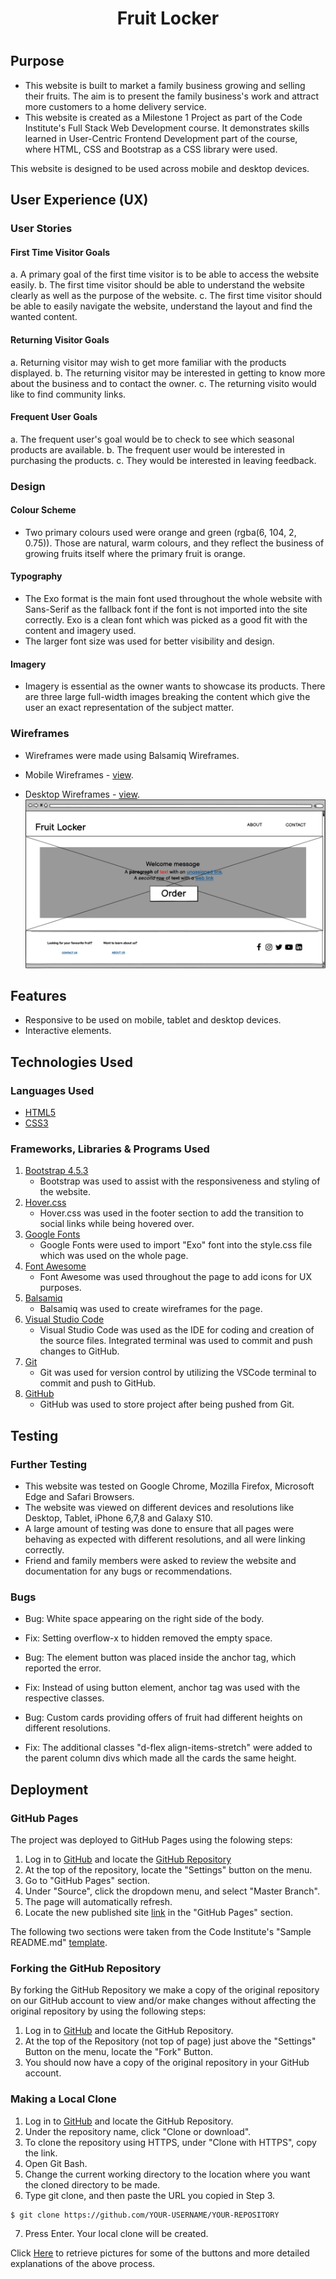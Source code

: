 <h1 align="center">Fruit Locker<h1>



## Purpose

* This website is built to market a family business growing and selling their fruits. The aim is to present the family business's work and attract more customers to a home delivery service.
* This website is created as a Milestone 1 Project as part of the Code Institute's Full Stack Web Development course. It demonstrates skills learned in User-Centric Frontend Development part of the course, where HTML, CSS and Bootstrap as a CSS library were used.

This website is designed to be used across mobile and desktop devices.



## User Experience (UX)


### User Stories
####  First Time Visitor Goals
   a.  A primary goal of the first time visitor is to be able to access the website easily.
   b.  The first time visitor should be able to understand the website clearly as well as the purpose of the website.
   c.  The first time visitor should be able to easily navigate the website, understand the layout and find the wanted content.

####  Returning Visitor Goals
   a.  Returning visitor may wish to get more familiar with the products displayed.
   b.  The returning visitor may be interested in getting to know more about the business and to contact the owner.
   c.  The returning visito would like to find community links.

####  Frequent User Goals
   a.  The frequent user's goal would be to check to see which seasonal products are available.
   b.  The frequent user would be interested in purchasing the products.
   c.  They would be interested in leaving feedback.


### Design
####    Colour Scheme
   + Two primary colours used were orange and green (rgba(6, 104, 2, 0.75)). Those are natural, warm colours, and they reflect the business of growing fruits itself where the primary fruit is orange.

####    Typography
   + The Exo format is the main font used throughout the whole website with Sans-Serif as the fallback font if the font is not imported into the site correctly. Exo is a clean font which was picked as a good fit with the content and imagery used.
   + The larger font size was used for better visibility and design.

####    Imagery
   + Imagery is essential as the owner wants to showcase its products. There are three large full-width images breaking the content which give the user an exact representation of the subject matter.


### Wireframes
   + Wireframes were made using Balsamiq Wireframes.

   + Mobile Wireframes - [view](/assets/images/Wireframes/Mobile/).
   + Desktop Wireframes - [view](assets/images/Wireframes/Desktop/).
   ![Homepage](/assets/images/Wireframes/Desktop/Homepage.png)



##  Features
   + Responsive to be used on mobile, tablet and desktop devices.
   + Interactive elements.



##  Technologies Used


### Languages Used
   + [HTML5](https://en.wikipedia.org/wiki/HTML5)
   + [CSS3](https://en.wikipedia.org/wiki/CSS#CSS_3)

### Frameworks, Libraries & Programs Used
1. [Bootstrap 4.5.3](https://getbootstrap.com/docs/4.5/getting-started/introduction/)
   + Bootstrap was used to assist with the responsiveness and styling of the website.
2. [Hover.css](https://ianlunn.github.io/Hover/)
   + Hover.css was used in the footer section to add the transition to social links while being hovered over.
3. [Google Fonts](https://fonts.google.com/)
   + Google Fonts were used to import "Exo" font into the style.css file which was used on the whole page.
4. [Font Awesome](https://fontawesome.com/)
   + Font Awesome was used throughout the page to add icons for UX purposes.
5. [Balsamiq](https://balsamiq.com/)
   + Balsamiq was used to create wireframes for the page.
6. [Visual Studio Code](https://code.visualstudio.com/)
   + Visual Studio Code was used as the IDE for coding and creation of the source files. Integrated terminal was used to commit and push changes to GitHub.
7. [Git](https://git-scm.com/)
   + Git was used for version control by utilizing the VSCode terminal to commit and push to GitHub.
8. [GitHub](https://github.com/)
   + GitHub was used to store project after being pushed from Git.



##  Testing

###  Further Testing
   + This website was tested on Google Chrome, Mozilla Firefox, Microsoft Edge and Safari Browsers.
   + The website was viewed on different devices and resolutions like Desktop, Tablet, iPhone 6,7,8 and Galaxy S10.
   + A large amount of testing was done to ensure that all pages were behaving as expected with different resolutions, and all were linking correctly.
   + Friend and family members were asked to review the website and documentation for any bugs or recommendations.

###  Bugs

   + Bug: White space appearing on the right side of the body.
   + Fix: Setting overflow-x to hidden removed the empty space.

   + Bug: The element button was placed inside the anchor tag, which reported the error.
   + Fix: Instead of using button element, anchor tag was used with the respective classes.

   + Bug: Custom cards providing offers of fruit had different heights on different resolutions.
   + Fix: The additional classes "d-flex align-items-stretch" were added to the parent column divs which made all the cards the same height.



##  Deployment


###  GitHub Pages

The project was deployed to GitHub Pages using the folowing steps:

1. Log in to [GitHub](https://github.com/) and locate the [GitHub Repository](https://github.com/idelija92/ms1)
2. At the top of the repository, locate the "Settings" button on the menu.
3. Go to "GitHub Pages" section.
4. Under "Source", click the dropdown menu, and select "Master Branch".
5. The page will automatically refresh.
6. Locate the new published site [link]() in the "GitHub Pages" section.

The following two sections were taken from the Code Institute's "Sample README.md" [template](https://github.com/Code-Institute-Solutions/SampleREADME/blob/master/README.md). 

###  Forking the GitHub Repository

By forking the GitHub Repository we make a copy of the original repository on our GitHub account to view and/or make changes without affecting the original repository by using the following steps:

1. Log in to [GitHub](https://github.com/) and locate the GitHub Repository.
2. At the top of the Repository (not top of page) just above the "Settings" Button on the menu, locate the "Fork" Button.
3. You should now have a copy of the original repository in your GitHub account.

### Making a Local Clone

1. Log in to [GitHub](https://github.com/) and locate the GitHub Repository.
2. Under the repository name, click "Clone or download".
3. To clone the repository using HTTPS, under "Clone with HTTPS", copy the link.
4. Open Git Bash.
5. Change the current working directory to the location where you want the cloned directory to be made.
6. Type git clone, and then paste the URL you copied in Step 3.

```
$ git clone https://github.com/YOUR-USERNAME/YOUR-REPOSITORY
```

7. Press Enter. Your local clone will be created.

Click [Here](https://docs.github.com/en/free-pro-team@latest/github/creating-cloning-and-archiving-repositories/cloning-a-repository#cloning-a-repository-to-github-desktop) to retrieve pictures for some of the buttons and more detailed explanations of the above process.